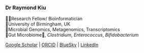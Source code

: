 ### Dr Raymond Kiu

:scientist:Research Fellow/ Bioinformatician<br/>
:round_pushpin:University of Birmingham, UK<br/>
:microscope:Microbial Genomics, Metagenomics, Transcriptomics<br/>
:microbe:Gut Microbiome🧬, <i>Clostridium</i>, <i>Enterococcus</i>, <i>Bifidobacterium</i><br/>

[Google Scholar](https://scholar.google.com/citations?user=42nSRqwAAAAJ&hl=en&authuser=1) | [ORCID](https://orcid.org/0000-0002-4483-1215) | [BlueSky](https://bsky.app/profile/raymondkiu.bsky.social) | [LinkedIn](https://www.linkedin.com/in/raymond-k-0aa15b5a/)
